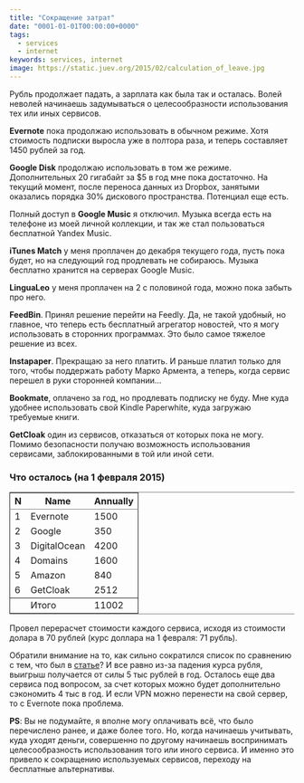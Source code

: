 ```yaml
---
title: "Сокращение затрат"
date: "0001-01-01T00:00:00+0000"
tags:
  - services
  - internet
keywords: services, internet
image: https://static.juev.org/2015/02/calculation_of_leave.jpg
---
```

Рубль продолжает падать, а зарплата как была так и осталась. Волей неволей начинаешь задумываться о целесообразности использования тех или иных сервисов.

**Evernote** пока продолжаю использовать в обычном режиме. Хотя стоимость подписки  выросла уже в полтора раза, и теперь составляет 1450 рублей за год.

**Google Disk** продолжаю использовать в том же режиме. Дополнительных 20 гигабайт за $5 в год мне пока достаточно. На текущий момент, после переноса данных из Dropbox, занятыми оказались порядка 30% дискового пространства. Потенциал еще есть.

Полный доступ в **Google Music** я отключил. Музыка всегда есть на телефоне из моей личной коллекции, и так же стал пользоваться бесплатной Yandex Music.

**iTunes Match** у меня проплачен до декабря текущего года, пусть пока будет, но на следующий год продлевать не собираюсь. Музыка бесплатно хранится на серверах Google Music.

**LinguaLeo** у меня проплачен на 2 с половиной года, можно пока забыть про него.

**FeedBin**. Принял решение перейти на Feedly. Да, не такой удобный, но главное, что теперь есть бесплатный агрегатор новостей, что я могу использовать в сторонних программах. Это было самое тяжелое решение из всех.

**Instapaper**. Прекращаю за него платить. И раньше платил только для того, чтобы поддержать работу Марко Армента, а теперь, когда сервис перешел в руки сторонней компании…

**Bookmate**, оплачено за год, но продлевать подписку не буду. Мне куда удобнее использовать свой Kindle Paperwhite, куда загружаю требуемые книги.

**GetCloak** один из сервисов, отказаться от которых пока не могу. Помимо безопасности получаю возможность использования сервисами, заблокированными в той или иной сети.

### Что осталось (на 1 февраля 2015)<a id="sec-1-0-1" name="sec-1-0-1"></a>

<table border="2" cellspacing="0" cellpadding="6" rules="groups" frame="hsides">


<colgroup>
<col  class="right" />

<col  class="left" />

<col  class="right" />
</colgroup>
<thead>
<tr>
<th scope="col" class="right">N</th>
<th scope="col" class="left">Name</th>
<th scope="col" class="right">Annually</th>
</tr>
</thead>

<tbody>
<tr>
<td class="right">1</td>
<td class="left">Evernote</td>
<td class="right">1500</td>
</tr>


<tr>
<td class="right">2</td>
<td class="left">Google</td>
<td class="right">350</td>
</tr>


<tr>
<td class="right">3</td>
<td class="left">DigitalOcean</td>
<td class="right">4200</td>
</tr>


<tr>
<td class="right">4</td>
<td class="left">Domains</td>
<td class="right">1600</td>
</tr>


<tr>
<td class="right">5</td>
<td class="left">Amazon</td>
<td class="right">840</td>
</tr>


<tr>
<td class="right">6</td>
<td class="left">GetCloak</td>
<td class="right">2512</td>
</tr>
</tbody>

<tbody>
<tr>
<td class="right">&#xa0;</td>
<td class="left">Итого</td>
<td class="right">11002</td>
</tr>
</tbody>
</table>

Провел перерасчет стоимости каждого сервиса, исходя из стоимости долара в 70 рублей (курс доллара на 1 февраля: 71 рубль).

Обратили внимание на то, как сильно сократился список по сравнению с тем, что был в [статье](/2014/12/28/paid/)? И все равно из-за падения курса рубля, выигрыш получается от силы 5 тыс рублей в год. Осталось еще два сервиса под вопросом, за счет которых можно будет дополнительно сэкономить 4 тыс в год. И если VPN можно перенести на свой сервер, то с Evernote пока проблема.

**PS**: Вы не подумайте, я вполне могу оплачивать всё, что было перечислено ранее, и даже более того. Но, когда начинаешь учитывать, куда уходят деньги, совершенно по другому начинаешь воспринимать целесообразность использования того или иного сервиса. И именно это привело к сокращению используемых сервисов, переходу на бесплатные альтернативы.
